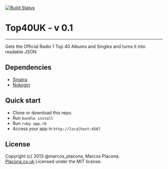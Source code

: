 [![Build Status](https://travis-ci.org/mplacona/Top40UK.png?branch=master)](https://travis-ci.org/mplacona/Top40UK)

# Top40UK - v 0.1
---
Gets the Official Radio 1 Top 40 Albums and Singles and turns it into readable JSON

## Dependencies
* [Sinatra](http://www.sinatrarb.com/)
* [Nokogiri](http://nokogiri.org/)

## Quick start
- Clone or download this repo.
- Run `bundle install`
- Run `ruby app.rb`
- Access your app in `http://localhost:4567`

## License
Copyright (c) 2013 @marcos_placona, Marcos Placona.  
[Placona.co.uk](http://www.placona.co.uk)
Licensed under the MIT license.
